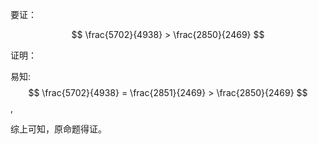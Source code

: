 要证：

$$ \frac{5702}{4938} > \frac{2850}{2469} $$

证明：

易知:
$$ \frac{5702}{4938} = \frac{2851}{2469} > \frac{2850}{2469} $$
,

综上可知，原命题得证。